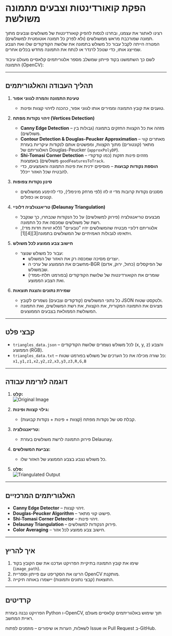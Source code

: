 # הפקת קואורדינטות וצבעים מתמונה משולשת

רצינו לאתגר את עצמנו, ובחרנו לנסות להפיק קואורדינטות של משולשים וצבעים מתוך תמונה שמורכבת מראש ממשולשים (ולא לפרק כל תמונה אוטומטית למשולשים).  
המטרה הייתה לקבל עבור כל משולש בתמונה את שלושת הקודקודים שלו ואת הצבע שמייצג אותו, כדי שנוכל לרנדר או לנתח את התמונה מחדש בכלים אחרים.

לשם כך השתמשנו בקוד פייתון שמשלב מספר אלגוריתמים קלאסיים מעולם עיבוד התמונה (OpenCV):

---

## תהליך העבודה והאלגוריתמים

1. **טעינת התמונה והמרה לגווני אפור**  
   - טוענים את קובץ התמונה וממירים אותו לגווני אפור, כהכנה לזיהוי קצוות ופינות.

2. **זיהוי נקודות מפתח (Vertices Detection)**
   - **Canny Edge Detection** – מזהה את כל הקצוות החזקים בתמונה (גבולות בין משולשים).
   - **Contour Detection & Douglas-Peucker Approximation** – מאתרים קווי מתאר (קונטורים) מתוך הקצוות, ומפשטים אותם לנקודות עיקריות בעזרת האלגוריתם של Douglas-Peucker (`approxPolyDP`).
   - **Shi-Tomasi Corner Detection** – מזהים פינות חזקות (כמו קודקודי משולשים) באמצעות `goodFeaturesToTrack`.
   - **הוספת נקודות קבועות** – מוסיפים ידנית את פינות התמונה והאמצעים, כדי להבטיח שכל האזור ייכלל.

3. **סינון נקודות צפופות**  
   - מסננים נקודות קרובות מדי זו לזו (לפי מרחק מינימלי), כדי להימנע ממשולשים קטנים או כפולים.

4. **טריאנגולציה דלוניי (Delaunay Triangulation)**  
   - מבצעים טריאנגולציה (פירוק למשולשים) על כל הנקודות שנבחרו, כך שנקבל רשת של משולשים שמכסה את כל התמונה.  
   - אלגוריתם דלוניי מבטיח שהמשולשים יהיו "טבעיים" (ללא זוויות חדות מדי), ויתאימו לגבולות האמיתיים של המשולשים בתמונה[3][4][1].

5. **חישוב צבע ממוצע לכל משולש**  
   - עבור כל משולש שנוצר:
     - יוצרים מסיכה שמכסה רק את האזור של המשולש.
     - מחשבים את הממוצע של ערכי ה-BGR (כחול, ירוק, אדום) של הפיקסלים שבמשולש.
     - שומרים את הקואורדינטות של שלושת הקודקודים (בפורמט תלת-ממדי) ואת הצבע הממוצע.

6. **שמירת נתונים והצגת תוצאות**
   - כל נתוני המשולשים (קודקודים וצבעים) נשמרים לקובץ JSON ולטקסט שטוח.
   - מציגים את התמונה המקורית, את הקצוות, את רשת המשולשים, ואת התמונה המשולשת הממולאת בצבעים הממוצעים.

---

## קבצי פלט

- `triangles_data.json` – לכל משולש נשמרים שלושת הקודקודים (x, y, z) והצבע הממוצע (RGB).
- `triangles_data.txt` – כל שורה מכילה את כל הערכים של משולש בפורמט שטוח:  
  `x1,y1,z1,x2,y2,z2,x3,y3,z3,R,G,B`

---

## דוגמה לזרימת עבודה

1. **קלט:**  
   ![Original Image](./example_input.jpg)

2. **גילוי קצוות ופינות:**  
   - קבלת סט של נקודות מפתח (קצוות + פינות + נקודות קבועות).

3. **טריאנגולציה:**  
   - פירוק התמונה לרשת משולשים בעזרת Delaunay.

4. **צביעת המשולשים:**  
   - כל משולש נצבע בצבע הממוצע של האזור שלו.

5. **פלט:**  
   ![Triangulated Output](./example_output.jpg)

---

## האלגוריתמים המרכזיים

- **Canny Edge Detector** – זיהוי קצוות.
- **Douglas-Peucker Algorithm** – פישוט קווי מתאר.
- **Shi-Tomasi Corner Detector** – זיהוי פינות.
- **Delaunay Triangulation** – פירוק הנקודות למשולשים.
- **Color Averaging** – חישוב צבע ממוצע לכל אזור.

---

## איך להריץ

1. שימו את קובץ התמונה בתיקיית הפרויקט ועדכנו את שם הקובץ בקוד (`image_path`).
2. הריצו את הסקריפט עם פייתון וספריית OpenCV מותקנת.
3. התוצאות (קבצי נתונים ותמונות) יישמרו באותה תיקייה.

---

## קרדיטים

הפרויקט נבנה בעזרת Python ו-OpenCV, תוך שימוש באלגוריתמים קלאסיים מעולם ראיית המחשב.

לשאלות, הערות או שיפורים – מוזמנים לפתוח Issue או Pull Request ב-GitHub.

